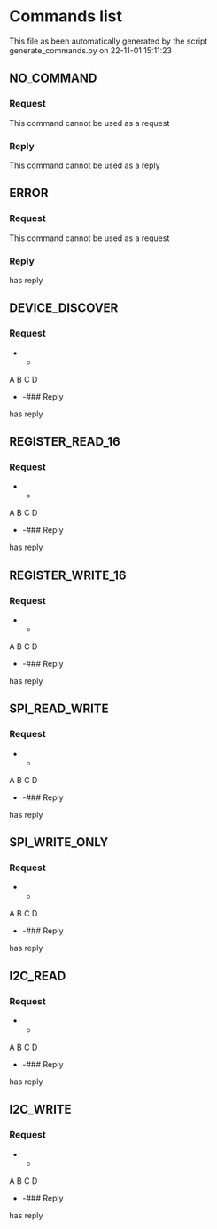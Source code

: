 # Commands list

This file as been automatically generated by the script generate_commands.py on 22-11-01 15:11:23


## NO_COMMAND

### Request

This command cannot be used as a request

### Reply

This command cannot be used as a reply

## ERROR

### Request

This command cannot be used as a request

### Reply

has reply

## DEVICE_DISCOVER

### Request

-  -
A  B
C  D
-  -### Reply

has reply

## REGISTER_READ_16

### Request

-  -
A  B
C  D
-  -### Reply

has reply

## REGISTER_WRITE_16

### Request

-  -
A  B
C  D
-  -### Reply

has reply

## SPI_READ_WRITE

### Request

-  -
A  B
C  D
-  -### Reply

has reply

## SPI_WRITE_ONLY

### Request

-  -
A  B
C  D
-  -### Reply

has reply

## I2C_READ

### Request

-  -
A  B
C  D
-  -### Reply

has reply

## I2C_WRITE

### Request

-  -
A  B
C  D
-  -### Reply

has reply

